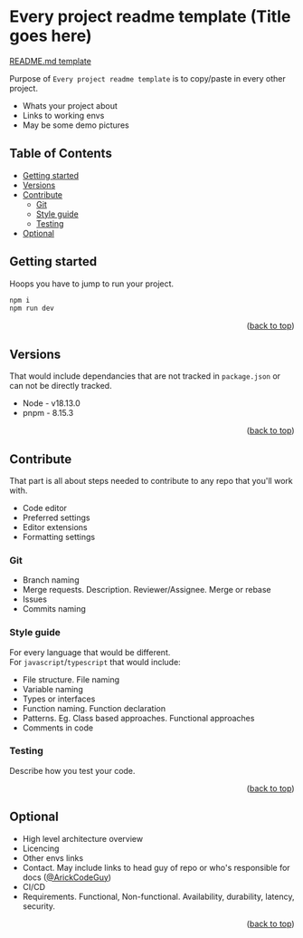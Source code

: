 # Every project readme template (Title goes here)
<a id="readme-top"></a>

[README.md template](https://github.com/ArickCodeGuy/readme-template)

Purpose of `Every project readme template` is to copy/paste in every other project.

- Whats your project about
- Links to working envs
- May be some demo pictures

## Table of Contents

- [Getting started](#getting-started)
- [Versions](#versions)
- [Contribute](#contribute)
  - [Git](#git)
  - [Style guide](#style-guide)
  - [Testing](#testing)
- [Optional](#optional)

## Getting started

Hoops you have to jump to run your project.

```cmd
npm i
npm run dev
```

<p align="right">(<a href="#readme-top">back to top</a>)</p>

## Versions

That would include dependancies that are not tracked in `package.json` or can not be directly tracked.

- Node - v18.13.0
- pnpm - 8.15.3

<p align="right">(<a href="#readme-top">back to top</a>)</p>

## Contribute

That part is all about steps needed to contribute to any repo that you'll work with.

- Code editor
- Preferred settings
- Editor extensions
- Formatting settings

### Git

- Branch naming
- Merge requests. Description. Reviewer/Assignee. Merge or rebase
- Issues
- Commits naming

### Style guide

For every language that would be different.  
For `javascript`/`typescript` that would include:

- File structure. File naming
- Variable naming
- Types or interfaces
- Function naming. Function declaration
- Patterns. Eg. Class based approaches. Functional approaches
- Comments in code

### Testing

Describe how you test your code.

<p align="right">(<a href="#readme-top">back to top</a>)</p>

## Optional

- High level architecture overview
- Licencing
- Other envs links
- Contact. May include links to head guy of repo or who's responsible for docs ([@ArickCodeGuy](https://github.com/ArickCodeGuy))
- CI/CD
- Requirements. Functional, Non-functional. Availability, durability, latency, security.

<p align="right">(<a href="#readme-top">back to top</a>)</p>
